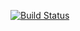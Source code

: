 [![Build Status](https://travis-ci.org/nlaplante/angular-google-maps.png?branch=gh-pages-new)](https://travis-ci.org/nlaplante/angular-google-maps)
